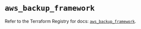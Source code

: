 # `aws_backup_framework`

Refer to the Terraform Registry for docs: [`aws_backup_framework`](https://registry.terraform.io/providers/hashicorp/aws/5.36.0/docs/resources/backup_framework).
